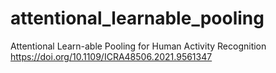 # attentional_learnable_pooling
Attentional Learn-able Pooling for Human Activity Recognition
https://doi.org/10.1109/ICRA48506.2021.9561347
